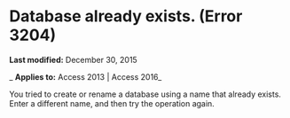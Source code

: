 
# Database already exists. (Error 3204)

 **Last modified:** December 30, 2015

 _ **Applies to:** Access 2013 | Access 2016_

You tried to create or rename a database using a name that already exists. Enter a different name, and then try the operation again.

